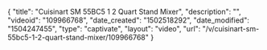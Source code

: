 {
    "title": "Cuisinart SM 55BC5 1 2 Quart Stand Mixer",
    "description": "",
    "videoid": "109966768",
    "date_created": "1502518292",
    "date_modified": "1504247455",
    "type": "captivate",
    "layout": "video",
    "url": "\/v\/cuisinart-sm-55bc5-1-2-quart-stand-mixer\/109966768"
}